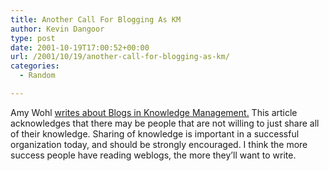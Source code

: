 ```yaml
---
title: Another Call For Blogging As KM
author: Kevin Dangoor
type: post
date: 2001-10-19T17:00:52+00:00
url: /2001/10/19/another-call-for-blogging-as-km/
categories:
  - Random

---
```

Amy Wohl [writes about Blogs in Knowledge Management.][1] This article acknowledges that there may be people that are not willing to just share all of their knowledge. Sharing of knowledge is important in a successful organization today, and should be strongly encouraged. I think the more success people have reading weblogs, the more they&#8217;ll want to write.

 [1]: http://www.wohl.com/wa0156.htm